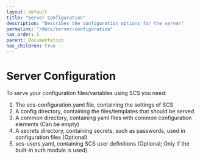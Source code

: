 ```yaml
---
layout: default
title: "Server Configuration"
description: "Describes the configuration options for the server"
permalink: "/docs/server-configuration"
nav_order: 1
parent: Documentation
has_children: true
---
```

# Server Configuration
To serve your configuration files/variables using SCS you need:

1. The scs-configuration.yaml file, containing the settings of SCS
2. A config directory, containing the files/templates that should be served
3. A common directory, containing yaml files with common configuration elements
   (Can be empty)
4. A secrets directory, containing secrets, such as passwords, used in
   configuration files (Optional)
5. scs-users.yaml, containing SCS user definitions (Optional; Only if the
   built-in auth module is used)
